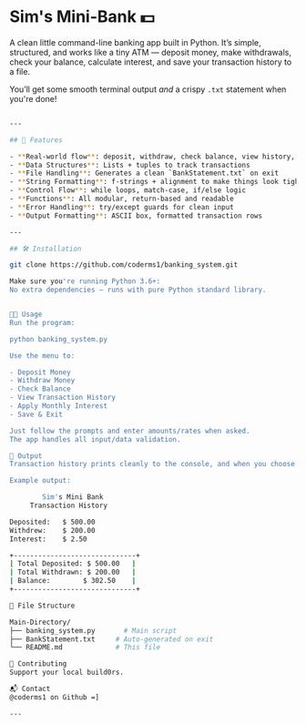 # Sim's Mini-Bank 💵

A clean little command-line banking app built in Python. 
It’s simple, structured, and works like a tiny ATM — deposit money, 
make withdrawals, check your balance, calculate interest, 
and save your transaction history to a file.

You’ll get some smooth terminal output *and* a crispy `.txt` statement when you're done!

```bash

---

## 🚀 Features

- **Real-world flow**: deposit, withdraw, check balance, view history, apply interest, and save + exit
- **Data Structures**: Lists + tuples to track transactions
- **File Handling**: Generates a clean `BankStatement.txt` on exit
- **String Formatting**: f-strings + alignment to make things look tight
- **Control Flow**: while loops, match-case, if/else logic
- **Functions**: All modular, return-based and readable
- **Error Handling**: try/except guards for clean input
- **Output Formatting**: ASCII box, formatted transaction rows

---

## 🛠️ Installation

git clone https://github.com/coderms1/banking_system.git

Make sure you're running Python 3.6+:
No extra dependencies — runs with pure Python standard library.


🧑‍💻 Usage
Run the program:

python banking_system.py

Use the menu to:

- Deposit Money
- Withdraw Money
- Check Balance
- View Transaction History
- Apply Monthly Interest
- Save & Exit

Just follow the prompts and enter amounts/rates when asked.
The app handles all input/data validation.

📄 Output
Transaction history prints cleanly to the console, and when you choose option 6, a .txt file (BankStatement.txt) is created with a full summary.

Example output:

        Sim's Mini Bank        
     Transaction History       

Deposited:   $ 500.00
Withdrew:    $ 200.00
Interest:    $ 2.50

+------------------------------+
| Total Deposited: $ 500.00   |
| Total Withdrawn: $ 200.00   |
| Balance:        $ 302.50    |
+------------------------------+

📁 File Structure

Main-Directory/
├── banking_system.py       # Main script
├── BankStatement.txt     # Auto-generated on exit
└── README.md             # This file

🙌 Contributing
Support your local build0rs.

📬 Contact
@coderms1 on Github =]

---
